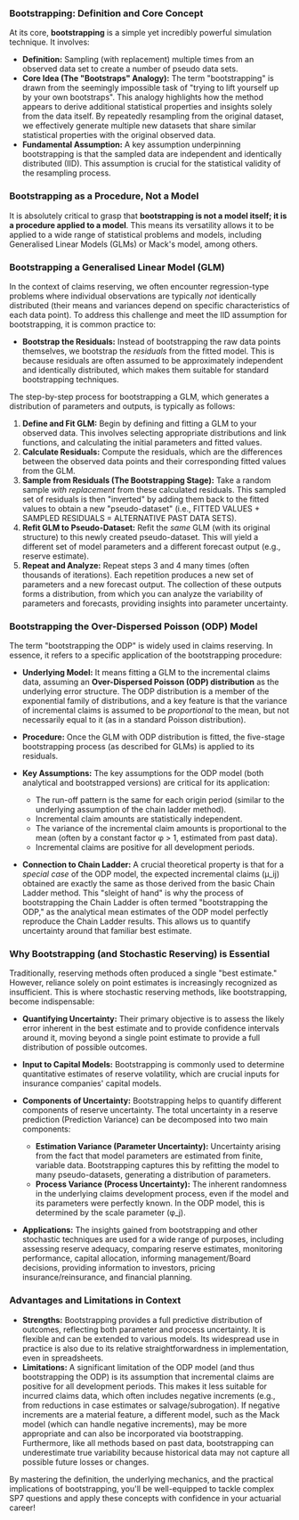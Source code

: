 ### **Bootstrapping: Definition and Core Concept**

At its core, **bootstrapping** is a simple yet incredibly powerful simulation technique. It involves:

* **Definition:** Sampling (with replacement) multiple times from an observed data set to create a number of pseudo data sets.  
* **Core Idea (The "Bootstraps" Analogy):** The term "bootstrapping" is drawn from the seemingly impossible task of "trying to lift yourself up by your own bootstraps". This analogy highlights how the method appears to derive additional statistical properties and insights solely from the data itself. By repeatedly resampling from the original dataset, we effectively generate multiple new datasets that share similar statistical properties with the original observed data.  
* **Fundamental Assumption:** A key assumption underpinning bootstrapping is that the sampled data are independent and identically distributed (IID). This assumption is crucial for the statistical validity of the resampling process.

### **Bootstrapping as a Procedure, Not a Model**

It is absolutely critical to grasp that **bootstrapping is not a model itself; it is a procedure applied to a model**. This means its versatility allows it to be applied to a wide range of statistical problems and models, including Generalised Linear Models (GLMs) or Mack's model, among others.

### **Bootstrapping a Generalised Linear Model (GLM)**

In the context of claims reserving, we often encounter regression-type problems where individual observations are typically *not* identically distributed (their means and variances depend on specific characteristics of each data point). To address this challenge and meet the IID assumption for bootstrapping, it is common practice to:

* **Bootstrap the Residuals:** Instead of bootstrapping the raw data points themselves, we bootstrap the *residuals* from the fitted model. This is because residuals are often assumed to be approximately independent and identically distributed, which makes them suitable for standard bootstrapping techniques.

The step-by-step process for bootstrapping a GLM, which generates a distribution of parameters and outputs, is typically as follows:

1. **Define and Fit GLM:** Begin by defining and fitting a GLM to your observed data. This involves selecting appropriate distributions and link functions, and calculating the initial parameters and fitted values.  
2. **Calculate Residuals:** Compute the residuals, which are the differences between the observed data points and their corresponding fitted values from the GLM.  
3. **Sample from Residuals (The Bootstrapping Stage):** Take a random sample *with replacement* from these calculated residuals. This sampled set of residuals is then "inverted" by adding them back to the fitted values to obtain a new "pseudo-dataset" (i.e., FITTED VALUES \+ SAMPLED RESIDUALS \= ALTERNATIVE PAST DATA SETS).  
4. **Refit GLM to Pseudo-Dataset:** Refit the *same* GLM (with its original structure) to this newly created pseudo-dataset. This will yield a different set of model parameters and a different forecast output (e.g., reserve estimate).  
5. **Repeat and Analyze:** Repeat steps 3 and 4 many times (often thousands of iterations). Each repetition produces a new set of parameters and a new forecast output. The collection of these outputs forms a distribution, from which you can analyze the variability of parameters and forecasts, providing insights into parameter uncertainty.

### **Bootstrapping the Over-Dispersed Poisson (ODP) Model**

The term "bootstrapping the ODP" is widely used in claims reserving. In essence, it refers to a specific application of the bootstrapping procedure:

* **Underlying Model:** It means fitting a GLM to the incremental claims data, assuming an **Over-Dispersed Poisson (ODP) distribution** as the underlying error structure. The ODP distribution is a member of the exponential family of distributions, and a key feature is that the variance of incremental claims is assumed to be *proportional* to the mean, but not necessarily equal to it (as in a standard Poisson distribution).

* **Procedure:** Once the GLM with ODP distribution is fitted, the five-stage bootstrapping process (as described for GLMs) is applied to its residuals.

* **Key Assumptions:** The key assumptions for the ODP model (both analytical and bootstrapped versions) are critical for its application:

  * The run-off pattern is the same for each origin period (similar to the underlying assumption of the chain ladder method).  
  * Incremental claim amounts are statistically independent.  
  * The variance of the incremental claim amounts is proportional to the mean (often by a constant factor φ \> 1, estimated from past data).  
  * Incremental claims are positive for all development periods.  
* **Connection to Chain Ladder:** A crucial theoretical property is that for a *special case* of the ODP model, the expected incremental claims (μ\_ij) obtained are exactly the same as those derived from the basic Chain Ladder method. This "sleight of hand" is why the process of bootstrapping the Chain Ladder is often termed "bootstrapping the ODP," as the analytical mean estimates of the ODP model perfectly reproduce the Chain Ladder results. This allows us to quantify uncertainty around that familiar best estimate.

### **Why Bootstrapping (and Stochastic Reserving) is Essential**

Traditionally, reserving methods often produced a single "best estimate." However, reliance solely on point estimates is increasingly recognized as insufficient. This is where stochastic reserving methods, like bootstrapping, become indispensable:

* **Quantifying Uncertainty:** Their primary objective is to assess the likely error inherent in the best estimate and to provide confidence intervals around it, moving beyond a single point estimate to provide a full distribution of possible outcomes.

* **Input to Capital Models:** Bootstrapping is commonly used to determine quantitative estimates of reserve volatility, which are crucial inputs for insurance companies' capital models.

* **Components of Uncertainty:** Bootstrapping helps to quantify different components of reserve uncertainty. The total uncertainty in a reserve prediction (Prediction Variance) can be decomposed into two main components:

  * **Estimation Variance (Parameter Uncertainty):** Uncertainty arising from the fact that model parameters are estimated from finite, variable data. Bootstrapping captures this by refitting the model to many pseudo-datasets, generating a distribution of parameters.  
  * **Process Variance (Process Uncertainty):** The inherent randomness in the underlying claims development process, even if the model and its parameters were perfectly known. In the ODP model, this is determined by the scale parameter (φ\_j).  
* **Applications:** The insights gained from bootstrapping and other stochastic techniques are used for a wide range of purposes, including assessing reserve adequacy, comparing reserve estimates, monitoring performance, capital allocation, informing management/Board decisions, providing information to investors, pricing insurance/reinsurance, and financial planning.

### **Advantages and Limitations in Context**

* **Strengths:** Bootstrapping provides a full predictive distribution of outcomes, reflecting both parameter and process uncertainty. It is flexible and can be extended to various models. Its widespread use in practice is also due to its relative straightforwardness in implementation, even in spreadsheets.  
* **Limitations:** A significant limitation of the ODP model (and thus bootstrapping the ODP) is its assumption that incremental claims are positive for all development periods. This makes it less suitable for incurred claims data, which often includes negative increments (e.g., from reductions in case estimates or salvage/subrogation). If negative increments are a material feature, a different model, such as the Mack model (which can handle negative increments), may be more appropriate and can also be incorporated via bootstrapping. Furthermore, like all methods based on past data, bootstrapping can underestimate true variability because historical data may not capture all possible future losses or changes.

By mastering the definition, the underlying mechanics, and the practical implications of bootstrapping, you'll be well-equipped to tackle complex SP7 questions and apply these concepts with confidence in your actuarial career\!

